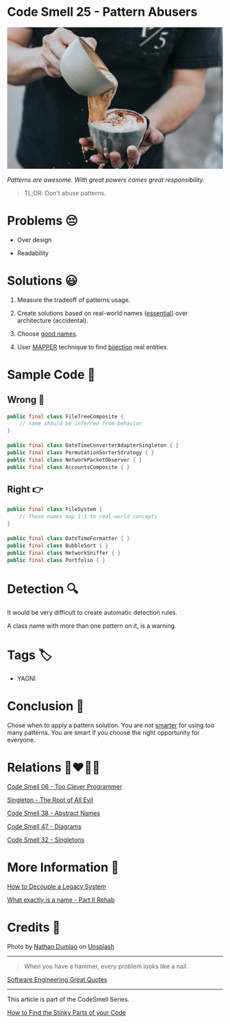 # Code Smell 25 - Pattern Abusers

![Code Smell 25 - Pattern Abusers](Code%20Smell%2025%20-%20Pattern%20Abusers.jpeg)

*Patterns are awesome. With great powers comes great responsibility.*

> TL;DR: Don't abuse patterns.

# Problems 😔 

- Over design

- Readability

# Solutions 😃

1. Measure the tradeoff of patterns usage.

2. Create solutions based on real-world names ([essential](https://github.com/mcsee/Software-Design-Articles/tree/main/Articles/Theory/No%20Silver%20Bullet/readme.md)) over architecture (accidental).

3. Choose [good names](https://github.com/mcsee/Software-Design-Articles/tree/main/Articles/Theory/What%20exactly%20is%20a%20name%20-%20Part%20II%20Rehab/readme.md).

4. User [MAPPER](https://github.com/mcsee/Software-Design-Articles/tree/main/Articles/Theory/What%20is%20(wrong%20with)%20software/readme.md) technique to find [bijection](https://github.com/mcsee/Software-Design-Articles/tree/main/Articles/Theory/The%20One%20and%20Only%20Software%20Design%20Principle/readme.md) real entities.

# Sample Code 📖

## Wrong 🚫

<!-- [Gist Url](https://gist.github.com/mcsee/a94aac5dd5fee1e1c19b4b07e87e7887) -->

```java
public final class FileTreeComposite {
    // name should be inferred from behavior
}
    
public final class DateTimeConverterAdapterSingleton { }
public final class PermutationSorterStrategy { } 
public final class NetworkPacketObserver { }    
public final class AccountsComposite { }
```

## Right 👉

<!-- [Gist Url](https://gist.github.com/mcsee/9adec62e0637199e351100eb2ece56f2) -->

```java
public final class FileSystem {
    // These names map 1:1 to real-world concepts
}

public final class DateTimeFormatter { }
public final class BubbleSort { }
public final class NetworkSniffer { }
public final class Portfolio { }
```

# Detection 🔍

It would be very difficult to create automatic detection rules. 

A class name with more than one pattern on it, is a warning.

# Tags 🏷️

- YAGNI

# Conclusion 🏁

Chose when to apply a pattern solution. You are not [smarter](https://github.com/mcsee/Software-Design-Articles/tree/main/Articles/Code%20Smells/Code%20Smell%2006%20-%20Too%20Clever%20Programmer/readme.md) for using too many patterns. You are smart if you choose the right opportunity for everyone.

# Relations 👩‍❤️‍💋‍👨

[Code Smell 06 - Too Clever Programmer](https://github.com/mcsee/Software-Design-Articles/tree/main/Articles/Code%20Smells/Code%20Smell%2006%20-%20Too%20Clever%20Programmer/readme.md)

[Singleton - The Root of All Evil](https://github.com/mcsee/Software-Design-Articles/tree/main/Articles/Theory/Singleton%20-%20The%20Root%20of%20All%20Evil/readme.md)

[Code Smell 38 - Abstract Names](https://github.com/mcsee/Software-Design-Articles/tree/main/Articles/Code%20Smells/Code%20Smell%2038%20-%20Abstract%20Names/readme.md)

[Code Smell 47 - Diagrams](https://github.com/mcsee/Software-Design-Articles/tree/main/Articles/Code%20Smells/Code%20Smell%2047%20-%20Diagrams/readme.md)

[Code Smell 32 - Singletons](https://github.com/mcsee/Software-Design-Articles/tree/main/Articles/Code%20Smells/Code%20Smell%2032%20-%20Singletons/readme.md)

# More Information 📕

[How to Decouple a Legacy System](https://github.com/mcsee/Software-Design-Articles/tree/main/Articles/Theory/How%20to%20Decouple%20a%20Legacy%20System/readme.md)

[What exactly is a name - Part II Rehab](https://github.com/mcsee/Software-Design-Articles/tree/main/Articles/Theory/What%20exactly%20is%20a%20name%20-%20Part%20II%20Rehab/readme.md)

# Credits 🙏

Photo by [Nathan Dumlao](https://unsplash.com/@nate_dumlao) on [Unsplash](https://unsplash.com/s/photos/addict)

* * *

> When you have a hammer, every problem looks like a nail.

[Software Engineering Great Quotes](https://github.com/mcsee/Software-Design-Articles/tree/main/Articles/Quotes/Software%20Engineering%20Great%20Quotes/readme.md)

* * *

This article is part of the CodeSmell Series.

[How to Find the Stinky Parts of your Code](https://github.com/mcsee/Software-Design-Articles/tree/main/Articles/Code%20Smells/How%20to%20Find%20the%20Stinky%20parts%20of%20your%20Code/readme.md)
